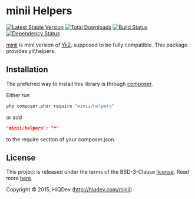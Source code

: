 minii Helpers
=============

[![Latest Stable Version](https://poser.pugx.org/minii/helpers/v/stable)](https://packagist.org/packages/minii/helpers)
[![Total Downloads](https://poser.pugx.org/minii/helpers/downloads)](https://packagist.org/packages/minii/helpers)
[![Build Status](https://img.shields.io/travis/hiqdev/minii-helpers.svg)](https://travis-ci.org/hiqdev/minii-helpers)
[![Dependency Status](https://www.versioneye.com/php/minii:helpers/dev-master/badge.svg)](https://www.versioneye.com/php/minii:helpers/dev-master)

[minii](https://github.com/hiqdev/minii-core) is mini version of [Yii2](http://yiiframework.com/), supposed to be fully compatible.
This package provides yii\helpers.

## Installation

The preferred way to install this library is through [composer](http://getcomposer.org/download/).

Either run

```sh
php composer.phar require "minii/helpers"
```

or add

```json
"minii/helpers": "*"
```

to the require section of your composer.json.

## License

This project is released under the terms of the BSD-3-Clause [license](LICENSE).
Read more [here](http://choosealicense.com/licenses/bsd-3-clause).

Copyright © 2015, HiQDev (http://hiqdev.com/minii)
